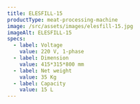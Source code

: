 ```yaml
---
title: ELESFILL-15
productType: meat-processing-machine
image: /src/assets/images/elesfill-15.jpg
imageAlt: ELESFILL-15
specs:
  - label: Voltage
    value: 220 V, 1-phase
  - label: Dimension
    value: 415*315*800 mm
  - label: Net weight
    value: 35 Kg
  - label: Capacity
    value: 15 L
---
```

